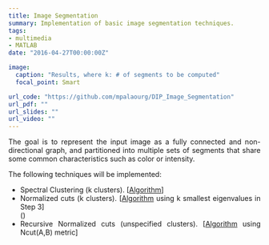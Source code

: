 ```yaml
---
title: Image Segmentation
summary: Ιmplementation of basic image segmentation techniques.
tags:
- multimedia
- MATLAB
date: "2016-04-27T00:00:00Z"

image:
  caption: "Results, where k: # of segments to be computed"
  focal_point: Smart

url_code: "https://github.com/mpalaourg/DIP_Image_Segmentation"
url_pdf: ""
url_slides: ""
url_video: ""
---
```


<div style="text-align: justify"> <p>
The goal is to represent the input image as a fully connected and non-directional graph, and partitioned into multiple sets of segments that share some common characteristics such as color or intensity.

The following techniques will be implemented:
<ul>
<li>Spectral Clustering (k clusters). [<a href="https://www.kaggle.com/vipulgandhi/spectral-clustering-detailed-explanation#-Algorithm:-">Algorithm</a>]</li>
<li>Normalized cuts (k clusters). [<a href="https://people.eecs.berkeley.edu/~malik/papers/SM-ncut.pdf#page=4">Algorithm</a> using k smallest eigenvalues in Step 3]</li> ()
<li>Recursive Normalized cuts (unspecified clusters). [<a href="https://people.eecs.berkeley.edu/~malik/papers/SM-ncut.pdf#page=4">Algorithm</a> using Ncut(A,B) metric]</li>
</ul>
</p> </div>
